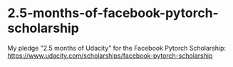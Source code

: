 # 2.5-months-of-facebook-pytorch-scholarship
My pledge "2.5 months of Udacity" for the Facebook Pytorch Scholarship: https://www.udacity.com/scholarships/facebook-pytorch-scholarship
